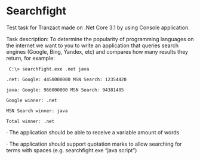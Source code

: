 # Searchfight
Test task for Tranzact made on .Net Core 3.1 by using Console application.

Task description: 
To determine the popularity of programming languages on the internet we want to you to write an application that queries search engines (Google, Bing, Yandex, etc) and compares how many results they return, for example:

     C:\> searchfight.exe .net java

    .net: Google: 4450000000 MSN Search: 12354420

    java: Google: 966000000 MSN Search: 94381485

    Google winner: .net

    MSN Search winner: java

    Total winner: .net

 

·         The application should be able to receive a variable amount of words

·         The application should support quotation marks to allow searching for terms with spaces (e.g. searchfight.exe “java script”)
